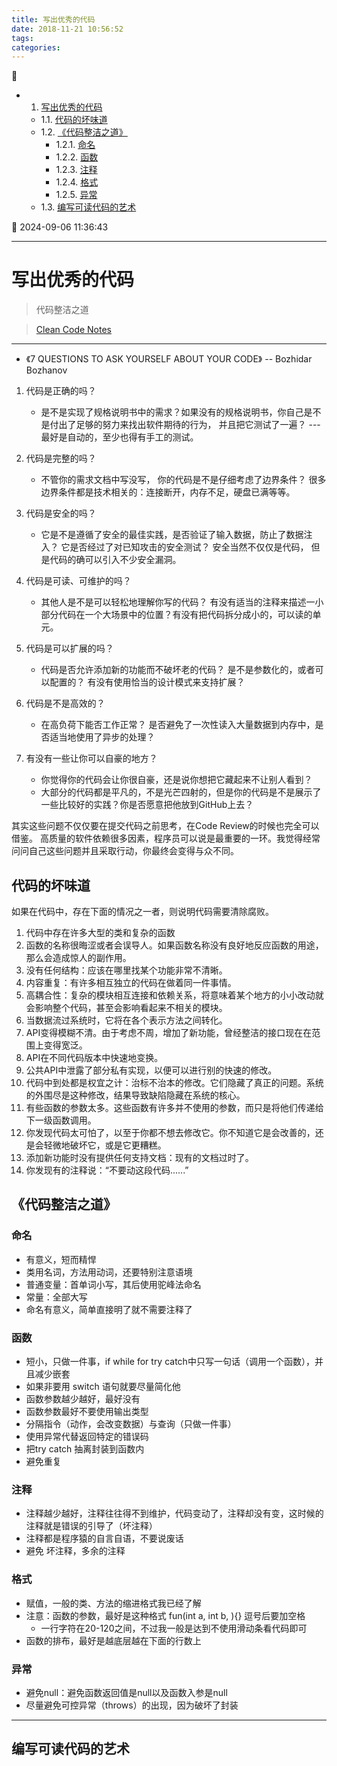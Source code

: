 ```yaml
---
title: 写出优秀的代码
date: 2018-11-21 10:56:52
tags: 
categories: 
---
```


💠

- 1. [写出优秀的代码](#写出优秀的代码)
    - 1.1. [代码的坏味道](#代码的坏味道)
    - 1.2. [《代码整洁之道》](#代码整洁之道)
        - 1.2.1. [命名](#命名)
        - 1.2.2. [函数](#函数)
        - 1.2.3. [注释](#注释)
        - 1.2.4. [格式](#格式)
        - 1.2.5. [异常](#异常)
    - 1.3. [编写可读代码的艺术](#编写可读代码的艺术)

💠 2024-09-06 11:36:43
****************************************
# 写出优秀的代码
> 代码整洁之道

> [Clean Code Notes](https://github.com/JuanCrg90/Clean-Code-Notes)

***************************

- 《7 QUESTIONS TO ASK YOURSELF ABOUT YOUR CODE》 -- Bozhidar Bozhanov 

1. 代码是正确的吗？  
    - 是不是实现了规格说明书中的需求？如果没有的规格说明书，你自己是不是付出了足够的努力来找出软件期待的行为， 并且把它测试了一遍？ --- 最好是自动的，至少也得有手工的测试。 
2. 代码是完整的吗？
    - 不管你的需求文档中写没写， 你的代码是不是仔细考虑了边界条件？  很多边界条件都是技术相关的：连接断开，内存不足，硬盘已满等等。
3. 代码是安全的吗？
    -  它是不是遵循了安全的最佳实践，是否验证了输入数据，防止了数据注入？ 它是否经过了对已知攻击的安全测试？ 安全当然不仅仅是代码， 但是代码的确可以引入不少安全漏洞。
4. 代码是可读、可维护的吗？
    - 其他人是不是可以轻松地理解你写的代码？ 有没有适当的注释来描述一小部分代码在一个大场景中的位置？有没有把代码拆分成小的，可以读的单元。

5. 代码是可以扩展的吗？
    - 代码是否允许添加新的功能而不破坏老的代码？ 是不是参数化的，或者可以配置的？ 有没有使用恰当的设计模式来支持扩展？
6. 代码是不是高效的？
    - 在高负荷下能否工作正常？  是否避免了一次性读入大量数据到内存中，是否适当地使用了异步的处理？ 
7.  有没有一些让你可以自豪的地方？
    - 你觉得你的代码会让你很自豪，还是说你想把它藏起来不让别人看到？
    - 大部分的代码都是平凡的，不是光芒四射的，但是你的代码是不是展示了一些比较好的实践？你是否愿意把他放到GitHub上去？ 

其实这些问题不仅仅要在提交代码之前思考，在Code Review的时候也完全可以借鉴。
高质量的软件依赖很多因素，程序员可以说是最重要的一环。我觉得经常问问自己这些问题并且采取行动，你最终会变得与众不同。 

## 代码的坏味道

如果在代码中，存在下面的情况之一者，则说明代码需要清除腐败。

1. 代码中存在许多大型的类和复杂的函数
1. 函数的名称很晦涩或者会误导人。如果函数名称没有良好地反应函数的用途，那么会造成惊人的副作用。
1. 没有任何结构：应该在哪里找某个功能非常不清晰。
1. 内容重复：有许多相互独立的代码在做着同一件事情。
1. 高耦合性：复杂的模块相互连接和依赖关系，将意味着某个地方的小小改动就会影响整个代码，甚至会影响看起来不相关的模块。
1. 当数据流过系统时，它将在各个表示方法之间转化。
1. API变得模糊不清。由于考虑不周，增加了新功能，曾经整洁的接口现在在范围上变得宽泛。
1. API在不同代码版本中快速地变换。
1. 公共API中泄露了部分私有实现，以便可以进行别的快速的修改。
1. 代码中到处都是权宜之计：治标不治本的修改。它们隐藏了真正的问题。系统的外围尽是这种修改，结果导致缺陷隐藏在系统的核心。
1. 有些函数的参数太多。这些函数有许多并不使用的参数，而只是将他们传递给下一级函数调用。
1. 你发现代码太可怕了，以至于你都不想去修改它。你不知道它是会改善的，还是会轻微地破坏它，或是它更糟糕。
1. 添加新功能时没有提供任何支持文档：现有的文档过时了。
1. 你发现有的注释说：“不要动这段代码......”

## 《代码整洁之道》
### 命名
- 有意义，短而精悍
- 类用名词，方法用动词，还要特别注意语境
- 普通变量：首单词小写，其后使用驼峰法命名
- 常量：全部大写
- 命名有意义，简单直接明了就不需要注释了
	
### 函数
- 短小，只做一件事，if while for try catch中只写一句话（调用一个函数），并且减少嵌套
- 如果非要用 switch 语句就要尽量简化他
- 函数参数越少越好，最好没有
- 函数参数最好不要使用输出类型
- 分隔指令（动作，会改变数据）与查询（只做一件事）
- 使用异常代替返回特定的错误码
- 把try catch 抽离封装到函数内
- 避免重复
	
### 注释
- 注释越少越好，注释往往得不到维护，代码变动了，注释却没有变，这时候的注释就是错误的引导了（坏注释）
- 注释都是程序猿的自言自语，不要说废话
- 避免 坏注释，多余的注释

### 格式
- 赋值，一般的类、方法的缩进格式我已经了解
- 注意：函数的参数，最好是这种格式 fun(int a, int b, ){} 逗号后要加空格
    - 一行字符在20-120之间，不过我一般是达到不使用滑动条看代码即可
- 函数的排布，最好是越底层越在下面的行数上

### 异常
- 避免null：避免函数返回值是null以及函数入参是null
- 尽量避免可控异常（throws）的出现，因为破坏了封装

************************

## 编写可读代码的艺术
